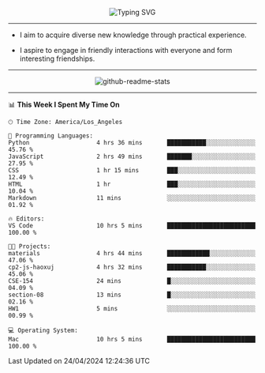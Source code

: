 <p align="center">
  <img src="https://readme-typing-svg.demolab.com?font=Fira+Code&weight=500&size=32&duration=2500&pause=1600&center=true&vCenter=true&random=false&width=1024&height=64&lines=Hi+there+%F0%9F%91%8B;I'm+delighted+you+could+make+it+here+%F0%9F%8E%89;I'm+Harry%2C+a+college+student+still+finding+my+way" alt="Typing SVG" />
</p>


---


- I aim to acquire diverse new knowledge through practical experience.

- I aspire to engage in friendly interactions with everyone and form interesting friendships.


---


<p align="center">
  <img src="https://github-readme-stats.vercel.app/api?username=Harry-Jing&show_icons=true" alt="github-readme-stats"/>
</p>


---

<!--START_SECTION:waka-->
📊 **This Week I Spent My Time On** 

```text
🕑︎ Time Zone: America/Los_Angeles

💬 Programming Languages: 
Python                   4 hrs 36 mins       ███████████░░░░░░░░░░░░░░   45.76 % 
JavaScript               2 hrs 49 mins       ███████░░░░░░░░░░░░░░░░░░   27.95 % 
CSS                      1 hr 15 mins        ███░░░░░░░░░░░░░░░░░░░░░░   12.49 % 
HTML                     1 hr                ███░░░░░░░░░░░░░░░░░░░░░░   10.04 % 
Markdown                 11 mins             ░░░░░░░░░░░░░░░░░░░░░░░░░   01.92 % 

🔥 Editors: 
VS Code                  10 hrs 5 mins       █████████████████████████   100.00 % 

🐱‍💻 Projects: 
materials                4 hrs 44 mins       ████████████░░░░░░░░░░░░░   47.06 % 
cp2-js-haoxuj            4 hrs 32 mins       ███████████░░░░░░░░░░░░░░   45.06 % 
CSE-154                  24 mins             █░░░░░░░░░░░░░░░░░░░░░░░░   04.09 % 
section-08               13 mins             █░░░░░░░░░░░░░░░░░░░░░░░░   02.16 % 
HW1                      5 mins              ░░░░░░░░░░░░░░░░░░░░░░░░░   00.99 % 

💻 Operating System: 
Mac                      10 hrs 5 mins       █████████████████████████   100.00 % 
```


 Last Updated on 24/04/2024 12:24:36 UTC
<!--END_SECTION:waka-->
